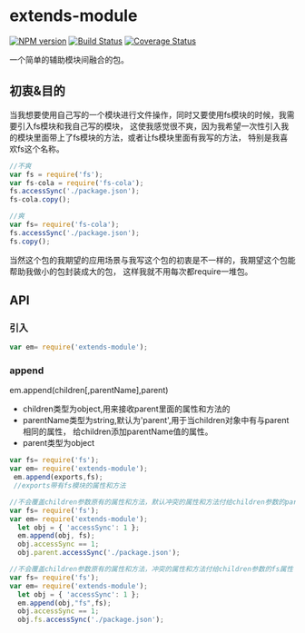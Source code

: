 # extends-module
[![NPM version](https://img.shields.io/npm/v/extends-module.svg?style=flat-square)](https://www.npmjs.com/package/extends-module)
[![Build Status](https://travis-ci.org/KingNigel/extends-module.svg?branch=master)](https://travis-ci.org/KingNigel/extends-module)
[![Coverage Status](https://coveralls.io/repos/github/KingNigel/extends-module/badge.svg?branch=master)](https://coveralls.io/github/KingNigel/extends-module?branch=master)

一个简单的辅助模块间融合的包。
## 初衷&目的
当我想要使用自己写的一个模块进行文件操作，同时又要使用fs模块的时候，我需要引入fs模块和我自己写的模块，
这使我感觉很不爽，因为我希望一次性引入我的模块里面带上了fs模块的方法，或者让fs模块里面有我写的方法，
特别是我喜欢fs这个名称。
```js
//不爽
var fs = require('fs');
var fs-cola = require('fs-cola');
fs.accessSync('./package.json');
fs-cola.copy();
```
```js
//爽
var fs= require('fs-cola');
fs.accessSync('./package.json');
fs.copy();
```
当然这个包的我期望的应用场景与我写这个包的初衷是不一样的，我期望这个包能帮助我做小的包封装成大的包，
这样我就不用每次都require一堆包。

## API
### 引入
```js
var em= require('extends-module');
```
### append
em.append(children[,parentName],parent)
- children类型为object,用来接收parent里面的属性和方法的
- parentName类型为string,默认为'parent',用于当children对象中有与parent相同的属性，
  给children添加parentName值的属性。
- parent类型为object
```js
var fs= require('fs');
var em= require('extends-module');
 em.append(exports,fs);
 //exports带有fs模块的属性和方法
```
```js
//不会覆盖children参数原有的属性和方法，默认冲突的属性和方法付给children参数的parent属性
var fs= require('fs');
var em= require('extends-module');
  let obj = { 'accessSync': 1 };
  em.append(obj, fs);
  obj.accessSync == 1;
  obj.parent.accessSync('./package.json');
```
```js
//不会覆盖children参数原有的属性和方法，冲突的属性和方法付给children参数的fs属性
var fs= require('fs');
var em= require('extends-module');
  let obj = { 'accessSync': 1 };
  em.append(obj,"fs",fs);
  obj.accessSync == 1;
  obj.fs.accessSync('./package.json');
```